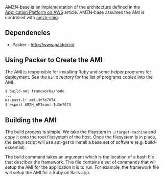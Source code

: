AMZN-base is an implementation of the architecture defined in the [Application Platform on AWS](http://r.32k.io/app-platforms-on-aws) article. AMZN-base assumes the AMI is controlled with [amzn-ship](https://github.com/ryandotsmith/amzn-ship).

## Dependencies

* Packer - http://www.packer.io/

## Using Packer to Create the AMI
The AMI is responsible for installing Ruby and some helper programs for deployment. See the `bin` directory for the list of programs copied into the AMI.

```bash
$ build-ami frameworks/node
...
us-east-1: ami-1d3e7074
$ export AMZN_AMI=ami-1d3e7074
```

## Building the AMI
The build process is simple. We take the filsystem in `./target-machine` and copy it onto the root filesystem of the host. Once the filesystem is in place, the setup script will use apt-get to install a base set of software (e.g. build-essential).

The build command takes an argument which is the location of a bash file that descibes the framework. This file contains a set of commands that will setup the AMI for the application it is to run. For example, the framework file will setup the AMI for a Ruby on Rails app.
